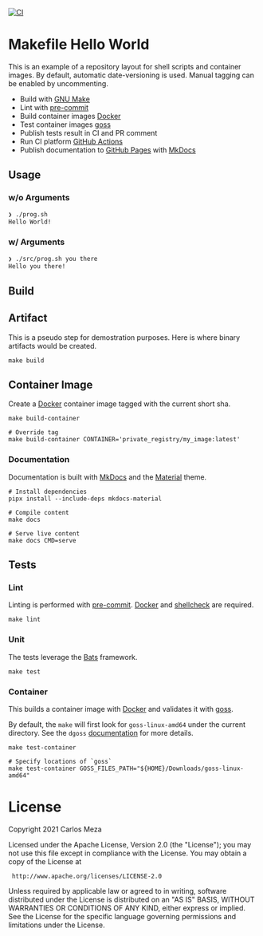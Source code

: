 [![CI](https://github.com/xsc27/example-repo-shell/actions/workflows/ci.yaml/badge.svg)](https://github.com/xsc27/example-repo-shell/actions/workflows/ci.yaml)

# Makefile Hello World

This is an example of a repository layout for shell scripts and container images.
By default, automatic date-versioning is used. Manual tagging can be enabled by uncommenting.

- Build with [GNU Make](https://www.gnu.org/software/make/)
- Lint with [pre-commit](https://pre-commit.com/)
- Build container images [Docker](https://www.docker.com/)
- Test container images [goss](https://goss.rocks)
- Publish tests result in CI and PR comment
- Run CI platform [GitHub Actions](https://docs.github.com/en/actions)
- Publish documentation to [GitHub Pages](https://docs.github.com/en/pages/getting-started-with-github-pages/about-github-pages) with [MkDocs](https://www.mkdocs.org/)

## Usage

### w/o Arguments

```sh
❯ ./prog.sh
Hello World!
```

### w/ Arguments

```sh
❯ ./src/prog.sh you there
Hello you there!
```

## Build

## Artifact

This is a pseudo step for demostration purposes. Here is where binary artifacts would be created.

```
make build
```

## Container Image

Create a [Docker](https://www.docker.com/) container image tagged with the current short sha.

```
make build-container

# Override tag
make build-container CONTAINER='private_registry/my_image:latest'
```

### Documentation

Documentation is built with [MkDocs](https://www.mkdocs.org/) and the [Material](https://squidfunk.github.io/mkdocs-material/) theme.

```
# Install dependencies
pipx install --include-deps mkdocs-material

# Compile content
make docs

# Serve live content
make docs CMD=serve
```

## Tests

### Lint

Linting is performed with [pre-commit](https://pre-commit.com/). [Docker](https://www.docker.com/) and [shellcheck](https://github.com/koalaman/shellcheck) are required.

```
make lint
```

### Unit

The tests leverage the [Bats](https://github.com/bats-core/bats-core) framework.

```
make test
```

### Container

This builds a container image with [Docker](https://www.docker.com/) and validates it with [goss](https://goss.rocks).

By default, the `make` will first look for `goss-linux-amd64` under the current directory.
See the `dgoss` [documentation](https://github.com/aelsabbahy/goss/tree/master/extras/dgoss#installation) for more details.

```
make test-container

# Specify locations of `goss`
make test-container GOSS_FILES_PATH="${HOME}/Downloads/goss-linux-amd64"
```

# License

Copyright 2021 Carlos Meza

Licensed under the Apache License, Version 2.0 (the "License");
you may not use this file except in compliance with the License.
You may obtain a copy of the License at

```
 http://www.apache.org/licenses/LICENSE-2.0
```

Unless required by applicable law or agreed to in writing, software
distributed under the License is distributed on an "AS IS" BASIS,
WITHOUT WARRANTIES OR CONDITIONS OF ANY KIND, either express or implied.
See the License for the specific language governing permissions and
limitations under the License.

